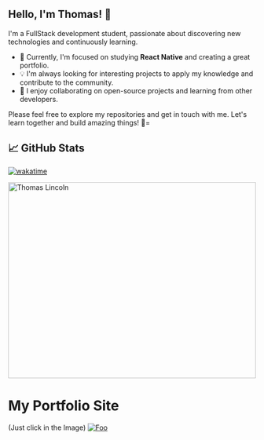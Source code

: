 ## Hello, I'm Thomas! 👋

I'm a FullStack development student, passionate about discovering new technologies and continuously learning.

- 🌱 Currently, I'm focused on studying **React Native** and creating a great portfolio.
- 💡 I'm always looking for interesting projects to apply my knowledge and contribute to the community.
- 👯 I enjoy collaborating on open-source projects and learning from other developers.

Please feel free to explore my repositories and get in touch with me. Let's learn together and build amazing things! 🚀=

## &#x1f4c8; GitHub Stats
[![wakatime](https://wakatime.com/badge/user/7969e30e-384b-4ced-9bc4-7c3e66fe7088.svg)](https://wakatime.com/@7969e30e-384b-4ced-9bc4-7c3e66fe7088)


<img width="100%" height="400px" src="https://github-readme-stats.vercel.app/api/wakatime?username=7969e30e-384b-4ced-9bc4-7c3e66fe7088&layout=compact" alt="Thomas Lincoln" />


# My Portfolio Site 
(Just click in the Image)
[![Foo](http://i.imgur.com/Ady9kq4.png)](https://thomaslincolnportfolio.onrender.com/)

